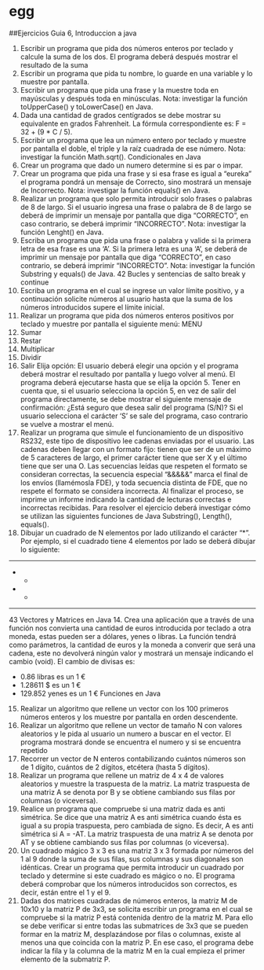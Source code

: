 # egg
##Ejercicios Guia 6, Introduccion a java


1. Escribir un programa que pida dos números enteros por teclado y calcule la suma de los
dos. El programa deberá después mostrar el resultado de la suma
2. Escribir un programa que pida tu nombre, lo guarde en una variable y lo muestre por
pantalla.
3. Escribir un programa que pida una frase y la muestre toda en mayúsculas y después toda
en minúsculas. Nota: investigar la función toUpperCase() y toLowerCase() en Java.
4. Dada una cantidad de grados centígrados se debe mostrar su equivalente en grados
Fahrenheit. La fórmula correspondiente es: F = 32 + (9 * C / 5).
5. Escribir un programa que lea un número entero por teclado y muestre por pantalla el
doble, el triple y la raíz cuadrada de ese número. Nota: investigar la función Math.sqrt().
Condicionales en Java
6. Crear un programa que dado un numero determine si es par o impar.
7. Crear un programa que pida una frase y si esa frase es igual a “eureka” el programa
pondrá un mensaje de Correcto, sino mostrará un mensaje de Incorrecto. Nota: investigar
la función equals() en Java.
8. Realizar un programa que solo permita introducir solo frases o palabras de 8 de largo. Si el
usuario ingresa una frase o palabra de 8 de largo se deberá de imprimir un mensaje por
pantalla que diga “CORRECTO”, en caso contrario, se deberá imprimir “INCORRECTO”.
Nota: investigar la función Lenght() en Java.
9. Escriba un programa que pida una frase o palabra y valide si la primera letra de esa frase
es una ‘A’. Si la primera letra es una ‘A’, se deberá de imprimir un mensaje por pantalla que
diga “CORRECTO”, en caso contrario, se deberá imprimir “INCORRECTO”. Nota: investigar
la función Substring y equals() de Java.
42
Bucles y sentencias de salto break y continue
10. Escriba un programa en el cual se ingrese un valor límite positivo, y a continuación solicite
números al usuario hasta que la suma de los números introducidos supere el límite inicial.
11. Realizar un programa que pida dos números enteros positivos por teclado y muestre por
pantalla el siguiente menú:
MENU
1. Sumar
2. Restar
3. Multiplicar
4. Dividir
5. Salir
Elija opción:
El usuario deberá elegir una opción y el programa deberá mostrar el resultado por pantalla
y luego volver al menú. El programa deberá ejecutarse hasta que se elija la opción 5.
Tener en cuenta que, si el usuario selecciona la opción 5, en vez de salir del programa
directamente, se debe mostrar el siguiente mensaje de confirmación: ¿Está seguro que
desea salir del programa (S/N)? Si el usuario selecciona el carácter ‘S’ se sale del
programa, caso contrario se vuelve a mostrar el menú.
12. Realizar un programa que simule el funcionamiento de un dispositivo RS232, este tipo de
dispositivo lee cadenas enviadas por el usuario. Las cadenas deben llegar con un formato
fijo: tienen que ser de un máximo de 5 caracteres de largo, el primer carácter tiene que ser
X y el último tiene que ser una O.
Las secuencias leídas que respeten el formato se consideran correctas, la secuencia
especial “&&&&&” marca el final de los envíos (llamémosla FDE), y toda secuencia distinta
de FDE, que no respete el formato se considera incorrecta.
Al finalizar el proceso, se imprime un informe indicando la cantidad de lecturas correctas e
incorrectas recibidas. Para resolver el ejercicio deberá investigar cómo se utilizan las
siguientes funciones de Java Substring(), Length(), equals().
13. Dibujar un cuadrado de N elementos por lado utilizando el carácter “*”. Por ejemplo, si el
cuadrado tiene 4 elementos por lado se deberá dibujar lo siguiente:
* * * *
* *
* *
* * * *
43
Vectores y Matrices en Java
14. Crea una aplicación que a través de una función nos convierta una cantidad de euros
introducida por teclado a otra moneda, estas pueden ser a dólares, yenes o libras. La
función tendrá como parámetros, la cantidad de euros y la moneda a converir que será
una cadena, este no devolverá ningún valor y mostrará un mensaje indicando el cambio
(void).
El cambio de divisas es:
* 0.86 libras es un 1 €
* 1.28611 $ es un 1 €
* 129.852 yenes es un 1 €
Funciones en Java
15. Realizar un algoritmo que rellene un vector con los 100 primeros números enteros y los
muestre por pantalla en orden descendente.
16. Realizar un algoritmo que rellene un vector de tamaño N con valores aleatorios y le pida al
usuario un numero a buscar en el vector. El programa mostrará donde se encuentra el
numero y si se encuentra repetido
17. Recorrer un vector de N enteros contabilizando cuántos números son de 1 dígito, cuántos
de 2 dígitos, etcétera (hasta 5 dígitos).
18. Realizar un programa que rellene un matriz de 4 x 4 de valores aleatorios y muestre la
traspuesta de la matriz. La matriz traspuesta de una matriz A se denota por B y se obtiene
cambiando sus filas por columnas (o viceversa).
19. Realice un programa que compruebe si una matriz dada es anti simétrica. Se dice que una
matriz A es anti simétrica cuando ésta es igual a su propia traspuesta, pero cambiada de
signo. Es decir, A es anti simétrica si A = -AT. La matriz traspuesta de una matriz A se
denota por AT y se obtiene cambiando sus filas por columnas (o viceversa).
20. Un cuadrado mágico 3 x 3 es una matriz 3 x 3 formada por números del 1 al 9 donde la
suma de sus filas, sus columnas y sus diagonales son idénticas. Crear un programa que
permita introducir un cuadrado por teclado y determine si este cuadrado es mágico o no.
El programa deberá comprobar que los números introducidos son correctos, es decir,
están entre el 1 y el 9.
21. Dadas dos matrices cuadradas de números enteros, la matriz M de 10x10 y la matriz P de
3x3, se solicita escribir un programa en el cual se compruebe si la matriz P está contenida
dentro de la matriz M. Para ello se debe verificar si entre todas las submatrices de 3x3 que
se pueden formar en la matriz M, desplazándose por filas o columnas, existe al menos una
que coincida con la matriz P. En ese caso, el programa debe indicar la fila y la columna de
la matriz M en la cual empieza el primer elemento de la submatriz P.
